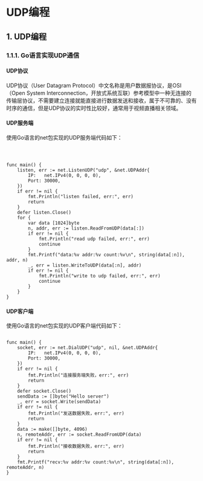 # UDP编程

## 1. UDP编程 <a id="udp&#x7F16;&#x7A0B;"></a>

### 1.1.1. Go语言实现UDP通信 <a id="go&#x8BED;&#x8A00;&#x5B9E;&#x73B0;udp&#x901A;&#x4FE1;"></a>

#### UDP协议 <a id="udp&#x534F;&#x8BAE;"></a>

UDP协议（User Datagram Protocol）中文名称是用户数据报协议，是OSI（Open System Interconnection，开放式系统互联）参考模型中一种无连接的传输层协议，不需要建立连接就能直接进行数据发送和接收，属于不可靠的、没有时序的通信，但是UDP协议的实时性比较好，通常用于视频直播相关领域。

#### UDP服务端 <a id="udp&#x670D;&#x52A1;&#x7AEF;"></a>

使用Go语言的net包实现的UDP服务端代码如下：

```text



func main() {
    listen, err := net.ListenUDP("udp", &net.UDPAddr{
        IP:   net.IPv4(0, 0, 0, 0),
        Port: 30000,
    })
    if err != nil {
        fmt.Println("listen failed, err:", err)
        return
    }
    defer listen.Close()
    for {
        var data [1024]byte
        n, addr, err := listen.ReadFromUDP(data[:]) 
        if err != nil {
            fmt.Println("read udp failed, err:", err)
            continue
        }
        fmt.Printf("data:%v addr:%v count:%v\n", string(data[:n]), addr, n)
        _, err = listen.WriteToUDP(data[:n], addr) 
        if err != nil {
            fmt.Println("write to udp failed, err:", err)
            continue
        }
    }
}
```

#### UDP客户端 <a id="udp&#x5BA2;&#x6237;&#x7AEF;"></a>

使用Go语言的net包实现的UDP客户端代码如下：

```text

func main() {
    socket, err := net.DialUDP("udp", nil, &net.UDPAddr{
        IP:   net.IPv4(0, 0, 0, 0),
        Port: 30000,
    })
    if err != nil {
        fmt.Println("连接服务端失败，err:", err)
        return
    }
    defer socket.Close()
    sendData := []byte("Hello server")
    _, err = socket.Write(sendData) 
    if err != nil {
        fmt.Println("发送数据失败，err:", err)
        return
    }
    data := make([]byte, 4096)
    n, remoteAddr, err := socket.ReadFromUDP(data) 
    if err != nil {
        fmt.Println("接收数据失败，err:", err)
        return
    }
    fmt.Printf("recv:%v addr:%v count:%v\n", string(data[:n]), remoteAddr, n)
}
```

